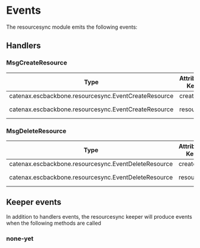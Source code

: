 <!--
order: 4
-->

# Events

The resourcesync module emits the following events:

## Handlers

### MsgCreateResource

| Type                                                 | Attribute Key | Attribute Value          |
|------------------------------------------------------|---------------|--------------------------|
| catenax.escbackbone.resourcesync.EventCreateResource | creator       | {senderAddress}          |
| catenax.escbackbone.resourcesync.EventCreateResource | resource      | {created types.Resource} |

### MsgDeleteResource

| Type                                                 | Attribute Key | Attribute Value          |
|------------------------------------------------------|---------------|--------------------------|
| catenax.escbackbone.resourcesync.EventDeleteResource | creator       | {senderAddress}          |
| catenax.escbackbone.resourcesync.EventDeleteResource | resource      | {deleted types.Resource} |


## Keeper events

In addition to handlers events, the resourcesync keeper will produce events when the following methods are called

### none-yet